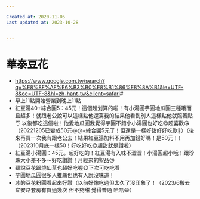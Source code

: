 ```yaml
---

Created at: 2020-11-06
Last updated at: 2023-10-28


---
```


# 華泰豆花


* <https://www.google.com.tw/search?q=%E8%8F%AF%E6%B3%B0%E8%B1%86%E8%8A%B1&ie=UTF-8&oe=UTF-8&hl=zh-hant-tw&client=safari>#
* 早上11點開始營業到晚上11點
* 紅豆湯40+綜合圓5：45元！這個超划算的啦！有小湯圓芋圓地瓜圓三種哦而且超多！就跟老公說可以這樣點他還罵我的結果他看到別人這樣點他就照著點 ㄎ 以後都吃這個啦！他愛地瓜圓我覺得芋圓不錯小小湯圓也好吃😋超喜歡😘（20221205已變成50元@@+綜合圓5元了！但還是一樣好甜好好吃歐🥳）（後來再買一次我有跟老公去！結果紅豆湯加料不用再加錢好嗎！是50元！）（202310月底一樣50！好吃好吃😋超甜就是讚啦）
* 紅豆湯小湯圓：45元。超好吃的！紅豆湯有入味不澀澀！小湯圓超小哦！跟珍珠大小差不多～好吃讚讚！月經來的聖品😘
* 聽說豆花跟燒仙草也超好吃喔😋下次可吃吃看
* 芋圓地瓜圓很多人推薦但也有人說沒味道！
* 冰的豆花粉圓看起來好讚（以前好像吃過但太久了沒印象了！（2023/6搬去宜安路套房有買過幾次 但不夠甜 覺得普通 哈哈😄）

